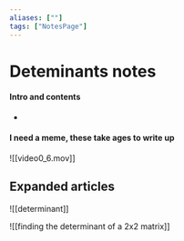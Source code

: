 ```yaml
---
aliases: [""]
tags: ["NotesPage"]
---
```


# Deteminants notes

#### Intro and contents
- 

#### I need a meme, these take ages to write up
![[video0_6.mov]]


## Expanded articles

![[determinant]]

![[finding the determinant of a 2x2 matrix]]